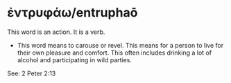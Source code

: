 # ἐντρυφάω/entruphaō
This word is an action. It is a verb.

* This word means to carouse or revel. This means for a person to live for their own pleasure and comfort. This often includes drinking a lot of alcohol and participating in wild parties.

See: 2 Peter 2:13
